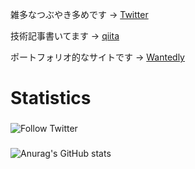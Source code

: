 <!--### Hi there 👋-->

雑多なつぶやき多めです → [Twitter](https://twitter.com/yosuke_yamakawa)

技術記事書いてます → [qiita](https://qiita.com/honahuku)

ポートフォリオ的なサイトです → [Wantedly](https://www.wantedly.com/id/yosuke_yamakawa)

# Statistics

### 

![Follow Twitter](https://img.shields.io/twitter/follow/yosuke_yamakawa?style=social)

###

![Anurag's GitHub stats](https://github-readme-stats.vercel.app/api?honahuku=anuraghazra&count_private=true)
